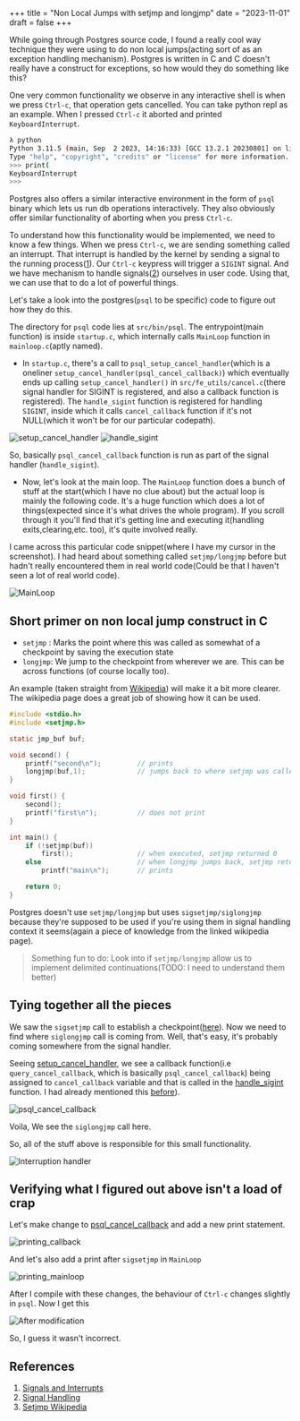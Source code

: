 +++
title = "Non Local Jumps with setjmp and longjmp"
date = "2023-11-01"
draft = false
+++


While going through Postgres source code, I found a really cool way technique
they were using to do non local jumps(acting sort of as an exception handling
mechanism). Postgres is written in C and C doesn't really have a construct for
exceptions, so how would they do something like this?

One very common functionality we observe in any interactive shell is when we
press `Ctrl-c`, that operation gets cancelled. You can take python repl as an example.
When I pressed `Ctrl-c` it aborted and printed `KeyboardInterrupt`.

```bash
λ python
Python 3.11.5 (main, Sep  2 2023, 14:16:33) [GCC 13.2.1 20230801] on linux
Type "help", "copyright", "credits" or "license" for more information.
>>> print(
KeyboardInterrupt
>>>
```

Postgres also offers a similar interactive environment in the form of `psql`
binary which lets us run db operations interactively. They also obviously offer
similar functionality of aborting when you press `Ctrl-c`.

To understand how this functionality would be implemented, we need to know a few
things. When we press `Ctrl-c`, we are sending something called an interrupt.
That interrupt is handled by the kernel by sending a signal to the running
process([1](#references-1)). Our `Ctrl-c` keypress will trigger a `SIGINT` signal. And we have mechanism to handle signals([2](#references-2)) ourselves in user
code. Using that, we can use that to do a lot of powerful things.


Let's take a look into the postgres(`psql` to be specific) code to figure out
how they do this. 

The directory for `psql` code lies at `src/bin/psql`. The entrypoint(main
function) is inside `startup.c`, which internally calls `MainLoop` function in
`mainloop.c`(aptly named). 

- In `startup.c`, there's a call to `psql_setup_cancel_handler`(which is a
oneliner `setup_cancel_handler(psql_cancel_callback)`) which eventually ends up
calling `setup_cancel_handler()` in `src/fe_utils/cancel.c`(there signal handler
for SIGINT is registered, and also a callback function is registered). The
`handle_sigint` function is registered for handling `SIGINT`, inside which it
calls `cancel_callback` function if it's not NULL(which it won't be for our
particular codepath). 

<a id="setup_cancel_handler"> </a>
![setup_cancel_handler](/nonlocaljumps/setup_cancel_handler.png)
<a id="handle_sigint"> </a>
![handle_sigint](/nonlocaljumps/handle_sigint.png)

<a id="signal_conclusion"></a>
So, basically `psql_cancel_callback` function is run as part of the signal handler (`handle_sigint`).

- Now, let's look at the main loop. The `MainLoop` function does a bunch of
  stuff at the start(which I have no clue about) but the actual loop is mainly
  the following code. It's a huge function which does a lot of things(expected
  since it's what drives the whole program). If you scroll through it you'll
  find that it's getting line and executing it(handling exits,clearing,etc.
  too), it's quite involved really. 

I came across this particular code snippet(where I have my cursor in the
screenshot). I had heard about something called `setjmp/longjmp` before but
hadn't really encountered them in real world code(Could be that I haven't seen a
lot of real world code). 

<a id="sigsetjmp"></a>
![MainLoop](/nonlocaljumps/main_loop.png)

## Short primer on non local jump construct in C

- `setjmp` : Marks the point where this was called as somewhat of a checkpoint
  by saving the execution state
- `longjmp`: We jump to the checkpoint from wherever we are. This can be across
  functions (of course locally too).

An example (taken straight from
[Wikipedia](https://en.wikipedia.org/wiki/Setjmp.h)) will make it a bit more
clearer. The wikipedia page does a great job of showing how it can be used.


```c
#include <stdio.h>
#include <setjmp.h>

static jmp_buf buf;

void second() {
    printf("second\n");         // prints
    longjmp(buf,1);             // jumps back to where setjmp was called - making setjmp now return 1
}

void first() {
    second();
    printf("first\n");          // does not print
}

int main() {
    if (!setjmp(buf))
        first();                // when executed, setjmp returned 0
    else                        // when longjmp jumps back, setjmp returns 1
        printf("main\n");       // prints

    return 0;
}
```


Postgres doesn't use `setjmp/longjmp` but uses `sigsetjmp/siglongjmp` because
they're supposed to be used if you're using them in signal handling context it
seems(again a piece of knowledge from the linked wikipedia page). 

> Something fun to do: Look into if `setjmp/longjmp` allow us to implement
> delimited continuations(TODO: I need to understand them better)

## Tying together all the pieces

We saw the `sigsetjmp` call to establish a checkpoint([here](#sigsetjmp)). Now we need to find where `siglongjmp` call is coming from. Well, that's easy, it's probably coming somewhere from the signal handler. 

Seeing [setup_cancel_handler](#setup_cancel_handler), we see a callback
function(i.e `query_cancel_callback`, which is basically `psql_cancel_callback`)
being assigned to `cancel_callback` variable and that is called in the
[handle_sigint](#handle_sigint) function. I had already mentioned this
[before](#signal_conclusion)).

<a id="psql_cancel_callback"></a>
![psql_cancel_callback](/nonlocaljumps/psql_cancel_callback.png)

Voila, We see the `siglongjmp` call here.

So, all of the stuff above is responsible for this small functionality.

![Interruption handler](/nonlocaljumps/interruption_before.png)


## Verifying what I figured out above isn't a load of crap

Let's make change to [psql_cancel_callback](#psql_cancel_callback) and add a new print statement.

![printing_callback](/nonlocaljumps/printing_cancel_callback.png)

And let's also add a print after `sigsetjmp` in `MainLoop`

![printing_mainloop](/nonlocaljumps/printing_mainloop.png)

After I compile with these changes, the behaviour of `Ctrl-c` changes slightly in `psql`. Now I get this

![After modification](/nonlocaljumps/interruption_after.png)

So, I guess it wasn't incorrect. 

## References

1. <a id="references-1"></a> [Signals and
   Interrupts](https://stackoverflow.com/questions/13341870/signals-and-interrupts-a-comparison)
1. <a id="references-2"></a> [Signal Handling](https://beej.us/guide/bgc/html/split/signal-handling.html)
1. <a id="set-jmp"></a> [Setjmp Wikipedia](https://en.wikipedia.org/wiki/Setjmp.h)
